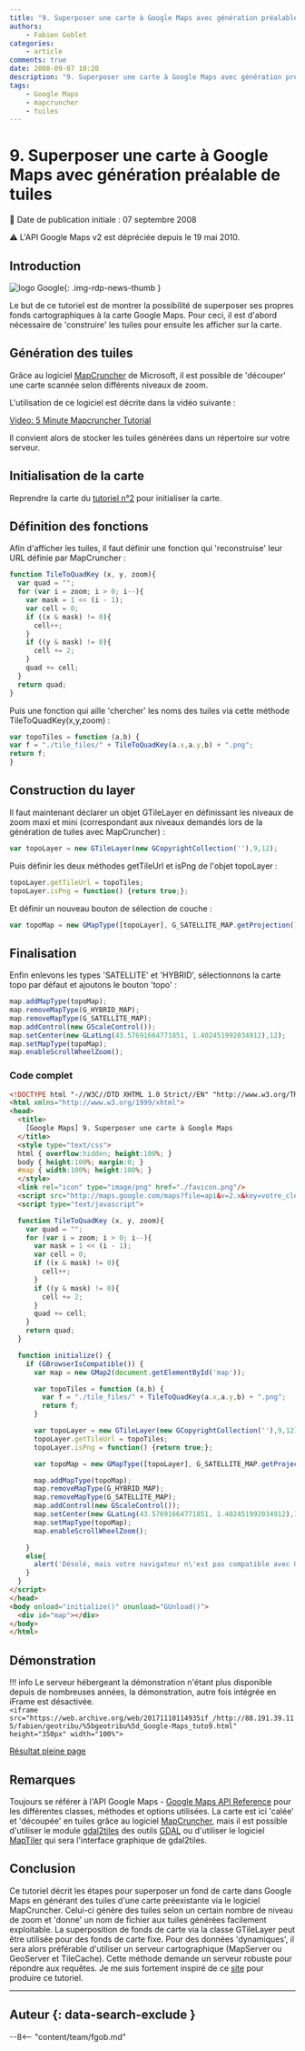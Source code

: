 ```yaml
---
title: "9. Superposer une carte à Google Maps avec génération préalable de tuiles"
authors:
    - Fabien Goblet
categories:
    - article
comments: true
date: 2008-09-07 10:20
description: "9. Superposer une carte à Google Maps avec génération préalable de tuiles"
tags:
    - Google Maps
    - mapcruncher
    - tuiles
---
```


# 9. Superposer une carte à Google Maps avec génération préalable de tuiles

:calendar: Date de publication initiale : 07 septembre 2008

:warning: L'API Google Maps v2 est dépréciée depuis le 19 mai 2010.

## Introduction

![logo Google](https://cdn.geotribu.fr/img/logos-icones/entreprises_association/google/google.webp "logo Google"){: .img-rdp-news-thumb }

Le but de ce tutoriel est de montrer la possibilité de superposer ses propres fonds cartographiques à la carte Google Maps. Pour ceci, il est d'abord nécessaire de 'construire' les tuiles pour ensuite les afficher sur la carte.  

## Génération des tuiles

Grâce au logiciel [MapCruncher](http://research.microsoft.com/en-us/um/redmond/projects/mapcruncher/) de Microsoft, il est possible de 'découper' une carte scannée selon différents niveaux de zoom.  

L'utilisation de ce logiciel est décrite dans la vidéo suivante :

[Video: 5 Minute Mapcruncher Tutorial](http://video.msn.com/video.aspx?vid=66a1094c-8490-4e30-b353-88332ba2fe47 "5 Minute Mapcruncher Tutorial")

Il convient alors de stocker les tuiles générées dans un répertoire sur votre serveur.  

## Initialisation de la carte

Reprendre la carte du [tutoriel n°2](/articles/2008/2008-08-22_2-enrichir-la-carte-avec-des-boutons-et-des-controles/) pour initialiser la carte.  

## Définition des fonctions

Afin d'afficher les tuiles, il faut définir une fonction qui 'reconstruise' leur URL définie par MapCruncher :  

```javascript
function TileToQuadKey (x, y, zoom){  
  var quad = "";  
  for (var i = zoom; i > 0; i--){  
    var mask = 1 << (i - 1);  
    var cell = 0;  
    if ((x & mask) != 0){  
      cell++;  
    }  
    if ((y & mask) != 0){  
      cell += 2;  
    }  
    quad += cell;  
  }  
  return quad;  
}
```  

Puis une fonction qui aille 'chercher' les noms des tuiles via cette méthode TileToQuadKey(x,y,zoom) :  

```javascript
var topoTiles = function (a,b) {  
var f = "./tile_files/" + TileToQuadKey(a.x,a.y,b) + ".png";  
return f;  
}
```

## Construction du layer

Il faut maintenant déclarer un objet GTileLayer en définissant les niveaux de zoom maxi et mini (correspondant aux niveaux demandés lors de la génération de tuiles avec MapCruncher) :  

```javascript
var topoLayer = new GTileLayer(new GCopyrightCollection(''),9,12);
```  

Puis définir les deux méthodes getTileUrl et isPng de l'objet topoLayer :

```javascript
topoLayer.getTileUrl = topoTiles;  
topoLayer.isPng = function() {return true;};
```  

Et définir un nouveau bouton de sélection de couche :  

```javascript
var topoMap = new GMapType([topoLayer], G_SATELLITE_MAP.getProjection(), "Topo",{errorMessage: "Pas de données ici !"});
```  

## Finalisation

Enfin enlevons les types 'SATELLITE' et 'HYBRID', sélectionnons la carte topo par défaut et ajoutons le bouton 'topo' :  

```javascript
map.addMapType(topoMap);  
map.removeMapType(G_HYBRID_MAP);  
map.removeMapType(G_SATELLITE_MAP);  
map.addControl(new GScaleControl());  
map.setCenter(new GLatLng(43.57691664771851, 1.402451992034912),12);  
map.setMapType(topoMap);  
map.enableScrollWheelZoom();
```  

### Code complet

```html
<!DOCTYPE html "-//W3C//DTD XHTML 1.0 Strict//EN" "http://www.w3.org/TR/xhtml1/DTD/xhtml1-strict.dtd">
<html xmlns="http://www.w3.org/1999/xhtml">
<head>
  <title>
    [Google Maps] 9. Superposer une carte à Google Maps
  </title>
  <style type="text/css">
  html { overflow:hidden; height:100%; }
  body { height:100%; margin:0; }
  #map { width:100%; height:100%; }
  </style>
  <link rel="icon" type="image/png" href="./favicon.png"/>
  <script src="http://maps.google.com/maps?file=api&v=2.x&key=votre_clé_ici" type="text/javascript"></script>
  <script type="text/javascript">

  function TileToQuadKey (x, y, zoom){
    var quad = "";
    for (var i = zoom; i > 0; i--){
      var mask = 1 << (i - 1);
      var cell = 0;
      if ((x & mask) != 0){
        cell++;
      }
      if ((y & mask) != 0){
        cell += 2;
      }
      quad += cell;
    }
    return quad;
  }

  function initialize() {
    if (GBrowserIsCompatible()) {
      var map = new GMap2(document.getElementById('map'));

      var topoTiles = function (a,b) {
        var f = "./tile_files/" + TileToQuadKey(a.x,a.y,b) + ".png";
        return f;
      }

      var topoLayer = new GTileLayer(new GCopyrightCollection(''),9,12);
      topoLayer.getTileUrl = topoTiles;
      topoLayer.isPng = function() {return true;};

      var topoMap = new GMapType([topoLayer], G_SATELLITE_MAP.getProjection(), "Topo",{errorMessage: "Pas de données ici !"});

      map.addMapType(topoMap);
      map.removeMapType(G_HYBRID_MAP);
      map.removeMapType(G_SATELLITE_MAP);
      map.addControl(new GScaleControl());
      map.setCenter(new GLatLng(43.57691664771851, 1.402451992034912),12);
      map.setMapType(topoMap);
      map.enableScrollWheelZoom();

    }
    else{
      alert('Désolé, mais votre navigateur n\'est pas compatible avec Google Maps');
    }
  }
</script>
</head>
<body onload="initialize()" onunload="GUnload()">
  <div id="map"></div>
</body>
</html>
```

## Démonstration

!!! info
    Le serveur hébergeant la démonstration n'étant plus disponible depuis de nombreuses années, la démonstration, autre fois intégrée en iFrame est désactivée.  
    `<iframe src="https://web.archive.org/web/20171110114935if_/http://88.191.39.115/fabien/geotribu/%5bgeotribu%5d_Google-Maps_tuto9.html" height="350px" width="100%">`

[Résultat pleine page](http://88.191.39.115/fabien/geotribu/%5bgeotribu%5d_Google-Maps_tuto9.html)

## Remarques

Toujours se référer à l'API Google Maps - [Google Maps API Reference](http://code.google.com/apis/maps/documentation/reference.html) pour les différentes classes, méthodes et options utilisées.
La carte est ici 'calée' et 'découpée' en tuiles grâce au logiciel [MapCruncher](http://research.microsoft.com/en-us/um/redmond/projects/mapcruncher/), mais il est possible d'utiliser le module [gdal2tiles](http://www.klokan.cz/projects/gdal2tiles/) des outils [GDAL](http://www.gdal.org/) ou d'utiliser le logiciel [MapTiler](http://www.maptiler.org/) qui sera l'interface graphique de gdal2tiles.

## Conclusion

Ce tutoriel décrit les étapes pour superposer un fond de carte dans Google Maps en générant des tuiles d'une carte préexistante via le logiciel MapCruncher. Celui-ci génère des tuiles selon un certain nombre de niveau de zoom et 'donne' un nom de fichier aux tuiles générées facilement exploitable. La superposition de fonds de carte via la classe GTileLayer peut être utilisée pour des fonds de carte fixe. Pour des données 'dynamiques', il sera alors préférable d'utiliser un serveur cartographique (MapServer ou GeoServer et TileCache). Cette méthode demande un serveur robuste pour répondre aux requêtes. Je me suis fortement inspiré de ce [site](http://www.bdcc.co.uk/GoogleCrunch/Crunch.htm) pour produire ce tutoriel.

----

## Auteur {: data-search-exclude }

--8<-- "content/team/fgob.md"
